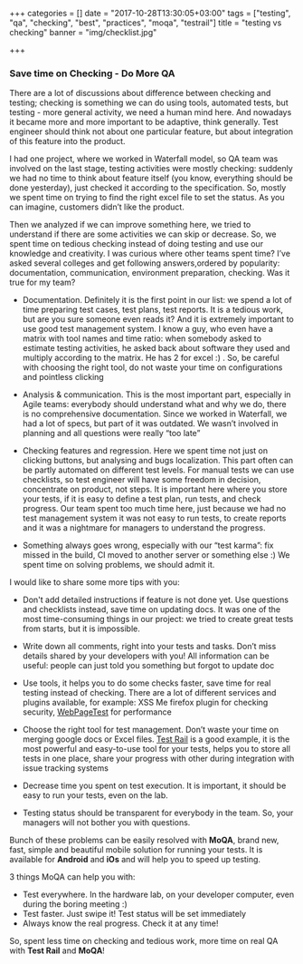 +++
categories = []
date = "2017-10-28T13:30:05+03:00"
tags = ["testing", "qa", "checking", "best", "practices", "moqa", "testrail"]
title = "testing vs checking"
banner = "img/checklist.jpg"

+++

### Save time on Checking - Do More QA

There are a lot of discussions about difference between checking and testing; checking is something we can do using tools, automated tests, but testing - more general activity, we need a human mind here. And nowadays it became more and more important to be adaptive, think generally. Test engineer should think not about one particular feature, but about integration of this feature into the product.
 
I had one project, where we worked in Waterfall model, so QA team was involved on the last stage, testing activities were mostly checking: suddenly we had no time to think about feature itself (you know, everything should be done yesterday), just checked it according to the specification. So, mostly we spent time on trying to find the right excel file to set the status. As you can imagine, customers didn’t like the product.
 
Then we analyzed if we can improve something here, we tried to understand if there are some activities we can skip or decrease. So, we spent time on tedious checking instead of doing testing and use our knowledge and creativity. I was curious where other teams spent time? I’ve asked several colleges and get following answers,ordered by popularity: documentation, communication, environment preparation, checking. Was it true for my team?

* Documentation. 
Definitely it is the first point in our list: we spend a lot of time preparing test cases, test plans, test reports. It is a tedious work, but are you sure someone even reads it? And it is extremely important to use good test management system. I know a guy, who even have a matrix with tool names and time ratio: when somebody asked to estimate testing activities, he asked back about software they used and multiply according to the matrix. He has 2 for excel :) . So, be careful with choosing the right tool, do not waste your time on configurations and pointless clicking

* Analysis & communication. 
This is the most important part, especially in Agile teams: everybody should understand what and why we do, there is no comprehensive documentation. Since we worked in Waterfall, we had a lot of specs, but part of it was outdated. We wasn’t involved in planning and all questions were really “too late”

* Checking features and regression. 
Here we spent time not just on clicking buttons, but analysing and bugs localization. This part often can be partly automated on different test levels. For manual tests we can use checklists, so test engineer will have some freedom in decision, concentrate on product, not steps. It is important here where you store your tests, if it is easy to define a test plan, run tests,  and check progress. Our team spent too much time here, just because we had no test management system it was not easy to run tests, to create reports and it was a nightmare for managers to understand the progress.

* Something always goes wrong, especially with our “test karma”: fix missed in the build, CI moved to another server or something else :) We spent time on solving problems, we should admit it.

I would like to share some more tips with you:

* Don't add detailed instructions if feature is not done yet. Use questions and checklists instead, save time on updating docs. It was one of the most time-consuming things in our project: we tried to create great tests from starts, but it is impossible.

* Write down all comments, right into your tests and tasks. Don’t miss details shared by your developers with you! All information can be useful: people can just told you something but forgot to update doc

* Use tools, it helps you to do some checks faster, save time for real testing instead of checking. There are a lot of different services and plugins available, for example: XSS Me firefox plugin for checking security, [WebPageTest](https://www.webpagetest.org) for performance 

* Choose the right tool for test management. Don’t waste your time on merging google docs or Excel files. [Test Rail](http://www.testrail.net) is a good example, it is the most powerful and easy-to-use tool for your tests, helps you to store all tests in one place, share your progress with other during integration with issue tracking systems

* Decrease time you spent on test execution. It is important, it should be easy to run your tests, even on the lab. 

* Testing status should be transparent for everybody in the team. So, your managers will not bother you with questions.

Bunch of these problems can be easily resolved with **MoQA**, brand new, fast, simple and beautiful mobile solution for running your tests. It is available for **Android** and **iOs** and will help you to speed up testing. 

3 things MoQA can help you with:

* Test everywhere. In the hardware lab, on your developer computer, even during the boring meeting :)
* Test faster. Just swipe it! Test status will be set immediately
* Always know the real progress. Check it at any time!

So, spent less time on checking and tedious work, more time on real QA with **Test Rail** and **MoQA**!